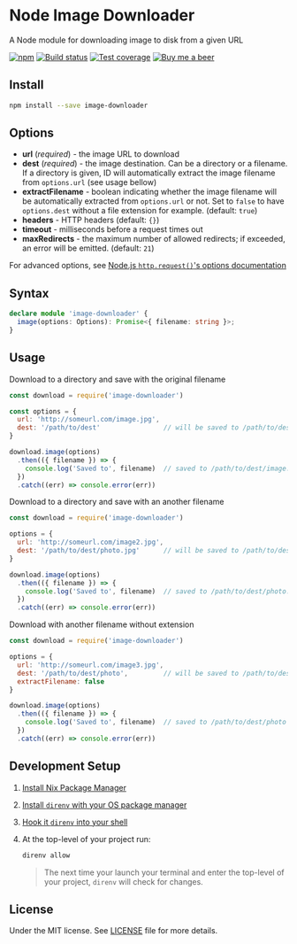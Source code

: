 # Node Image Downloader

A Node module for downloading image to disk from a given URL

[![npm](https://img.shields.io/npm/v/image-downloader.svg)](https://www.npmjs.com/package/image-downloader)
[![Build status](https://gitlab.com/demsking/image-downloader/badges/master/pipeline.svg)](https://gitlab.com/demsking/image-downloader/pipelines)
[![Test coverage](https://gitlab.com/demsking/image-downloader/badges/master/coverage.svg)](https://gitlab.com/demsking/image-downloader/pipelines)
[![Buy me a beer](https://img.shields.io/badge/Buy%20me-a%20beer-1f425f.svg)](https://www.buymeacoffee.com/demsking)

## Install

```sh
npm install --save image-downloader
```

## Options

- **url** (*required*) - the image URL to download
- **dest** (*required*) - the image destination. Can be a directory or a
  filename. If a directory is given, ID will automatically extract the image
  filename from `options.url` (see usage bellow)
- **extractFilename** - boolean indicating whether the image filename will be
  automatically extracted from `options.url` or not. Set to `false` to have
  `options.dest` without a file extension for example. (default: `true`)
- **headers** - HTTP headers (default: `{}`)
- **timeout** - milliseconds before a request times out
- **maxRedirects** - the maximum number of allowed redirects; if exceeded, an
  error will be emitted. (default: `21`)

For advanced options, see [Node.js `http.request()`'s options documentation](https://nodejs.org/dist/latest-v12.x/docs/api/http.html#http_http_request_url_options_callback)

## Syntax

```ts
declare module 'image-downloader' {
  image(options: Options): Promise<{ filename: string }>;
}
```

## Usage

Download to a directory and save with the original filename

```js
const download = require('image-downloader')

const options = {
  url: 'http://someurl.com/image.jpg',
  dest: '/path/to/dest'                // will be saved to /path/to/dest/image.jpg
}

download.image(options)
  .then(({ filename }) => {
    console.log('Saved to', filename)  // saved to /path/to/dest/image.jpg
  })
  .catch((err) => console.error(err))
```

Download to a directory and save with an another filename

```js
const download = require('image-downloader')

options = {
  url: 'http://someurl.com/image2.jpg',
  dest: '/path/to/dest/photo.jpg'      // will be saved to /path/to/dest/photo.jpg
}

download.image(options)
  .then(({ filename }) => {
    console.log('Saved to', filename)  // saved to /path/to/dest/photo.jpg
  })
  .catch((err) => console.error(err))
```

Download with another filename without extension

```js
const download = require('image-downloader')

options = {
  url: 'http://someurl.com/image3.jpg',
  dest: '/path/to/dest/photo',         // will be saved to /path/to/dest/photo
  extractFilename: false
}

download.image(options)
  .then(({ filename }) => {
    console.log('Saved to', filename)  // saved to /path/to/dest/photo
  })
  .catch((err) => console.error(err))
```

## Development Setup

1. [Install Nix Package Manager](https://nixos.org/manual/nix/stable/installation/installing-binary.html)

2. [Install `direnv` with your OS package manager](https://direnv.net/docs/installation.html#from-system-packages)

3. [Hook it `direnv` into your shell](https://direnv.net/docs/hook.html)

4. At the top-level of your project run:

   ```sh
   direnv allow
   ```

   > The next time your launch your terminal and enter the top-level of your
   > project, `direnv` will check for changes.

## License

Under the MIT license. See [LICENSE](https://gitlab.com/demsking/image-downloader/blob/master/LICENSE) file for more details.
